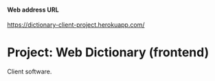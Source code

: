 #### Web address URL
https://dictionary-client-project.herokuapp.com/

# Project: Web Dictionary (frontend)
Client software.
